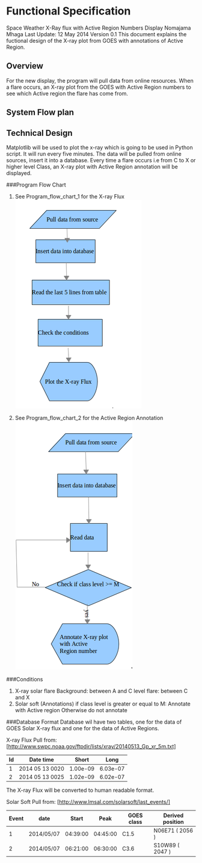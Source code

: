 Functional Specification
========================
Space Weather X-Ray flux with Active Region Numbers Display
Nomajama Mhaga
Last Update: 12 May 2014
Version 0.1
This document explains the fuctional design of the X-ray plot from GOES with annotations of Active Region. 



Overview
---------
For the new display, the program will pull data from online resources. When a flare occurs, an X-ray plot from the GOES with Active Region numbers to see which Active region the flare has come from.

System Flow plan
----------------

Technical Design
----------------
Matplotlib will be used to plot the x-ray which is going to be used in Python script. It will run every five minutes. The data will be pulled from online sources, insert it into a database. Every time a flare occurs i.e from C to X or higher level Class, an X-ray plot with Active Region annotation will be displayed. 

###Program Flow Chart


1. See Program_flow_chart_1 for the X-ray Flux
![Program_flow_chart_1](Program_flow_chart_1.png "Flow chart 1")

2. See Program_flow_chart_2 for the Active Region Annotation
![Program_flow_chart_2](Program_flow_chart_2.png "Flow chart 2")


###Conditions

1. X-ray solar flare 
   Background: between A and C level
   flare: between C and X
2. Solar soft (Annotations)
   if class level is greater or equal to M: Annotate with Active region
   Otherwise do not annotate


###Database Format
Database wil have two tables, one for the data of GOES Solar X-ray flux and one for the data of Active Regions.


X-ray Flux
Pull from:[http://www.swpc.noaa.gov/ftpdir/lists/xray/20140513_Gp_xr_5m.txt]

| Id  |   Date time         | Short   | Long   |
|-----|---------------------|---------|--------|
|  1  | 2014 05 13  0020    |1.00e-09 |6.03e-07|
|  2  | 2014 05 13  0025    |1.02e-09 |6.02e-07|  
The X-ray Flux will be converted to human readable format. 

Solar Soft
Pull from: [http://www.lmsal.com/solarsoft/last_events/]

| Event | date       | Start    | Peak      | GOES class | Derived position |
|-------|------------|----------|-----------|------------|------------------|
| 1     | 2014/05/07 | 04:39:00 | 04:45:00  | C1.5       | N06E71 ( 2056 )  |
| 2     | 2014/05/07 | 06:21:00 | 06:30:00  | C3.6       | S10W89 ( 2047 )  |
